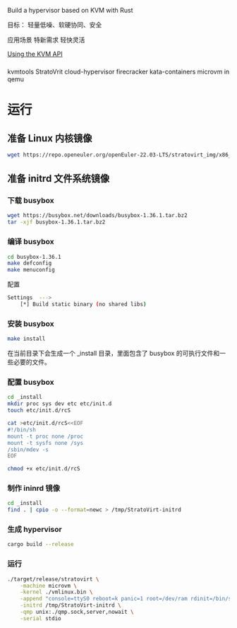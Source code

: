 Build a hypervisor based on KVM with Rust

目标：
轻量低噪、软硬协同、安全

应用场景
特新需求
轻快灵活

[Using the KVM API](https://lwn.net/Articles/658511/)  


### 
kvmtools
StratoVrit
cloud-hypervisor
firecracker
kata-containers
microvm in qemu

# 运行
## 准备 Linux 内核镜像
```bash
wget https://repo.openeuler.org/openEuler-22.03-LTS/stratovirt_img/x86_64/vmlinux.bin
```

## 准备 initrd 文件系统镜像
### 下载 busybox
```bash
wget https://busybox.net/downloads/busybox-1.36.1.tar.bz2
tar -xjf busybox-1.36.1.tar.bz2
```

### 编译 busybox
```bash
cd busybox-1.36.1
make defconfig
make menuconfig
```
配置
```bash
Settings  --->
    [*] Build static binary (no shared libs)
```

### 安装 busybox
```bash
make install
```
在当前目录下会生成一个 _install 目录，里面包含了 busybox 的可执行文件和一些必要的文件。

### 配置 busybox
```bash
cd _install
mkdir proc sys dev etc etc/init.d
touch etc/init.d/rcS

cat >etc/init.d/rcS<<EOF
#!/bin/sh
mount -t proc none /proc
mount -t sysfs none /sys
/sbin/mdev -s
EOF

chmod +x etc/init.d/rcS
```

### 制作 ininrd 镜像
```bash
cd _install
find . | cpio -o --format=newc > /tmp/StratoVirt-initrd
```

### 生成 hypervisor
```bash
cargo build --release
```

### 运行
```bash
./target/release/stratovirt \
    -machine microvm \
    -kernel ./vmlinux.bin \
    -append "console=ttyS0 reboot=k panic=1 root=/dev/ram rdinit=/bin/sh" \
    -initrd /tmp/StratoVirt-initrd \
    -qmp unix:./qmp.sock,server,nowait \
    -serial stdio
```
